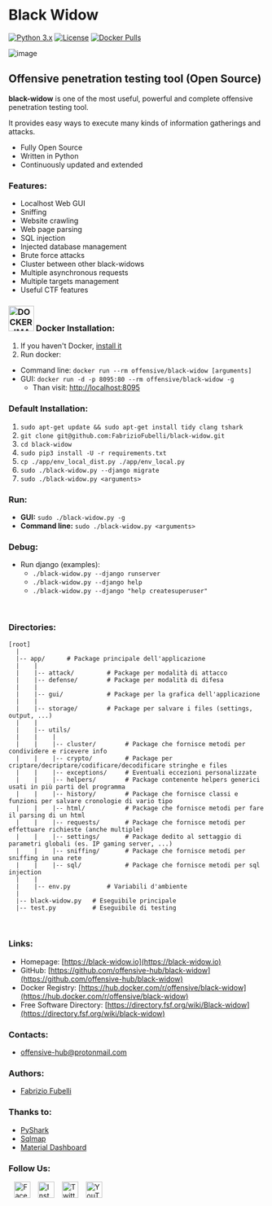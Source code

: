 # Black Widow

[![Python 3.x](https://img.shields.io/badge/python-3.x-yellow.svg)](https://www.python.org/) 
[![License](https://img.shields.io/badge/license-GPLv3-red.svg)](https://raw.githubusercontent.com/FabrizioFubelli/black-widow/master/LICENSE)
[![Docker Pulls](https://img.shields.io/docker/pulls/offensive/black-widow.svg)](https://hub.docker.com/r/offensive/black-widow)
<!--
[![Image Size](https://img.shields.io/microbadger/image-size/offensive/black-widow.svg)](https://hub.docker.com/r/offensive/black-widow)
-->

![image](https://raw.githubusercontent.com/FabrizioFubelli/black-widow/master/resources/black-widow-img.png)


## Offensive penetration testing tool (Open Source)

**black-widow** is one of the most useful, powerful and complete offensive penetration testing tool.

It provides easy ways to execute many kinds of information gatherings and attacks.

 - Fully Open Source
 - Written in Python
 - Continuously updated and extended

### Features:
 - Localhost Web GUI
 - Sniffing
 - Website crawling
 - Web page parsing
 - SQL injection
 - Injected database management
 - Brute force attacks
 - Cluster between other black-widows
 - Multiple asynchronous requests
 - Multiple targets management
 - Useful CTF features

### <img alt="DOCKER_IMAGE" src="https://docs.docker.com/favicons/docs@2x.ico" height="50px" title="Docker"/> Docker Installation:
1. If you haven't Docker, [install it](https://docs.docker.com/install/linux/docker-ce/ubuntu)
2. Run docker:
  - Command line: `docker run --rm offensive/black-widow [arguments]`
  - GUI: `docker run -d -p 8095:80 --rm offensive/black-widow -g`
      - Than visit: [http://localhost:8095](http://localhost:8095/)

### Default Installation:
1. `sudo apt-get update && sudo apt-get install tidy clang tshark`
2. `git clone git@github.com:FabrizioFubelli/black-widow.git`
3. `cd black-widow`
4. `sudo pip3 install -U -r requirements.txt`
5. `cp ./app/env_local_dist.py ./app/env_local.py`
6. `sudo ./black-widow.py --django migrate`
7. `sudo ./black-widow.py <arguments>`

### Run:
- **GUI:** `sudo ./black-widow.py -g`
- **Command line:** `sudo ./black-widow.py <arguments>`

### Debug:
- Run django (examples):
  - `./black-widow.py --django runserver`
  - `./black-widow.py --django help`
  - `./black-widow.py --django "help createsuperuser"`

<br/>

### Directories:
```
[root]
  |
  |-- app/      # Package principale dell'applicazione
  |    |
  |    |-- attack/         # Package per modalità di attacco
  |    |-- defense/        # Package per modalità di difesa
  |    |
  |    |-- gui/            # Package per la grafica dell'applicazione
  |    |
  |    |-- storage/        # Package per salvare i files (settings, output, ...)
  |    |
  |    |-- utils/
  |    |    |
  |    |    |-- cluster/        # Package che fornisce metodi per condividere e ricevere info
  |    |    |-- crypto/         # Package per criptare/decriptare/codificare/decodificare stringhe e files
  |    |    |-- exceptions/     # Eventuali eccezioni personalizzate
  |    |    |-- helpers/        # Package contenente helpers generici usati in più parti del programma
  |    |    |-- history/        # Package che fornisce classi e funzioni per salvare cronologie di vario tipo
  |    |    |-- html/           # Package che fornisce metodi per fare il parsing di un html
  |    |    |-- requests/       # Package che fornisce metodi per effettuare richieste (anche multiple)
  |    |    |-- settings/       # Package dedito al settaggio di parametri globali (es. IP gaming server, ...)
  |    |    |-- sniffing/       # Package che fornisce metodi per sniffing in una rete
  |    |    |-- sql/            # Package che fornisce metodi per sql injection
  |    |
  |    |-- env.py          # Variabili d'ambiente
  |
  |-- black-widow.py   # Eseguibile principale
  |-- test.py          # Eseguibile di testing
```

<br/>

### Links:
- Homepage: [https://black-widow.io](https://black-widow.io)
- GitHub: [https://github.com/offensive-hub/black-widow](https://github.com/offensive-hub/black-widow)
- Docker Registry: [https://hub.docker.com/r/offensive/black-widow](https://hub.docker.com/r/offensive/black-widow)
- Free Software Directory: [https://directory.fsf.org/wiki/Black-widow](https://directory.fsf.org/wiki/black-widow)

### Contacts:
 -  [offensive-hub@protonmail.com](mailto:offensive-hub@protonmail.com)

### Authors:
 -  [Fabrizio Fubelli](https://fabrizio.fubelli.org)

### Thanks to:
 - [PyShark](https://github.com/KimiNewt/pyshark)
 - [Sqlmap](https://github.com/sqlmapproject/sqlmap)
 - [Material Dashboard](https://github.com/creativetimofficial/material-dashboard)

### Follow Us:
&ensp;
<a href="https://www.facebook.com/offensive.black.widow" title="Facebook"><img title="Facebook" src="https://it.facebookbrand.com/wp-content/uploads/2019/04/f_logo_RGB-Hex-Blue_512.png" width="32"/></a>
&ensp;
<a href="https://www.instagram.com/8l4ck_w1d0w" title="Instagram"><img title="Instagram" src="https://instagram-brand.com/wp-content/uploads/2016/11/Instagram_AppIcon_Aug2017.png" width="32"/></a>
&ensp;
<a href="https://twitter.com/Offensive_Hub" title="Twitter"><img title="Twitter" src="https://upload.wikimedia.org/wikipedia/it/0/09/Twitter_bird_logo.png" width="32"/></a>
&ensp;
<a href="https://www.youtube.com/playlist?list=PLUrUcT-zI_BfkAagJ5eAgOW8TcVYY5gB6&fbclid=IwAR1hWrMt1vchrDTr8MbAyrOk3l2KZ09uogc8tl38D052w3F1bSk5HyVXn-8" title="YouTube"><img title="YouTube" src="https://developers.google.com/site-assets/logo-youtube.svg" width="32"/></a>
&ensp;
